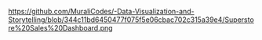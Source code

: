 https://github.com/MuraliCodes/-Data-Visualization-and-Storytelling/blob/344c11bd6450477f075f5e06cbac702c315a39e4/Superstore%20Sales%20Dashboard.png

